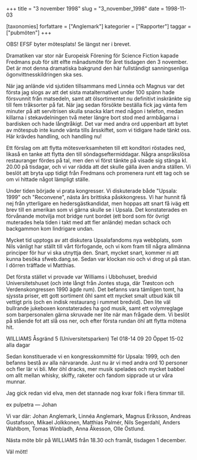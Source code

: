 +++
title = "3 november 1998"
slug = "3_november_1998"
date = 1998-11-03

[taxonomies]
forfattare = ["Anglemark"]
kategorier = ["Rapporter"]
taggar = ["pubmöten"]
+++

OBS! EFSF byter mötesplats! Se längst ner i brevet.

Dramatiken var stor när Europeisk Förening för Science Fiction kapade Fredmans pub för sitt elfte månadsmöte för året tisdagen den 3 november. Det är mot denna dramatiska bakgrund den här fullständigt sanningsenliga ögonvittnesskildringen ska ses.

<!-- more -->

När jag anlände vid sjutiden tillsammans med Linnéa och Magnus var det första jag slogs av att det sista matalternativet under 100 spänn hade försvunnit från matsedeln, samt att ölsortimentet nu definitivt inskränkte sig till fem tråksorter på fat. När jag sedan försökte beställa fick jag vänta fem minuter på att servitrisen skulla snacka klart med någon i telefon, medan killarna i stekavdelningen två meter längre bort stod med armbågarna i bardisken och hade långtråkigt. Det var med andra ord uppenbart att bytet av mötespub inte kunde vänta tills årsskiftet, som vi tidigare hade tänkt oss. Här krävdes handling, och handling nu!

Ett förslag om att flytta mötesverksamheten till ett konditori röstades ned, likaså en tanke att flytta den till söndagseftermiddagar. Några anspråkslösa restauranger fördes på tal, men den vi först tänkte på visade sig stänga kl. 20.00 på tisdagar, och vi var rädda att det skulle gälla även andra ställen. Vi beslöt att bryta upp tidigt från Fredmans och promenera runt ett tag och se om vi hittade något lämpligt ställe.

Under tiden började vi prata kongresser. Vi diskuterade både "Upsala: 1999" och "Reconvene", nästa års brittiska påskkongress. Vi har hunnit få nej från ytterligare en hedersgästkandidat, men hoppas att snart få iväg ett brev till en amerikan som vi gärna skulle se i Upsala. Det konstaterades en förvånande motvilja mot bridge runt bordet (ett bord som för övrigt muterades hela tiden i takt med att fler anlände) medan schack och backgammon kom lindrigare undan.

Mycket tid upptogs av att diskutera Upsalafandoms nya webbplats, som Nils vänligt har ställt till vårt förfogande, och vi kom fram till några allmänna principer för hur vi ska utnyttja den. Snart, mycket snart, kommer ni att kunna besöka sfweb.dang.se. Sedan var klockan nio och vi drog ut på stan. I dörren träffade vi Matthias.

Det första stället vi provade var Williams i Ubbohuset, bredvid Universitetshuset (och inte långt från Jontes stuga, där Trøstcon och Verdenskongressen 1990 ägde rum). Det befanns vara tämligen tomt, ha sjyssta priser, ett gott sortiment öhl samt ett mycket smalt utbud käk till vettigt pris (och en indisk restaurang i rummet bredvid). Den lite väl bullrande jukeboxen konstaterades ha god musik, samt ett volymreglage som barpersonalen gärna skruvade ner lite när man frågade dem. Vi beslöt på stående fot att slå oss ner, och efter första rundan öhl att flytta mötena hit.

WILLIAMS
Åsgränd 5 (Universitetsparken)
Tel 018-14 09 20
Öppet 15-02 alla dagar

Sedan konstituerade vi en kongresskommitté för Upsala: 1999, och den befanns bestå av alla närvarande. Just nu är vi med andra ord 10 personer och fler lär vi bli. Mer öhl dracks, mer musik spelades och mycket babbel om allt mellan whisky, skiffy, raketer och fandom sipprade ut ur våra munnar.

Jag gick redan vid elva, men det stannade nog kvar folk i flera timmar till.

ex pulpetra
— Johan

Vi var där: Johan Anglemark, Linnéa Anglemark, Magnus Eriksson, Andreas Gustafsson, Mikael Jolkkonen, Matthias Palmér, Nils Segerdahl, Anders Wahlbom, Tomas Winbladh, Anna Åkesson, Olle Östlund.

Nästa möte blir på WILLIAMS från 18.30 och framåt, tisdagen 1 december.

Väl mött!
